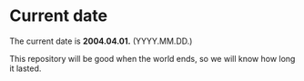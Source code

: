 # Current date

The current date is **2004.04.01.** (YYYY.MM.DD.)

This repository will be good when the world ends, so we will know how long it lasted.